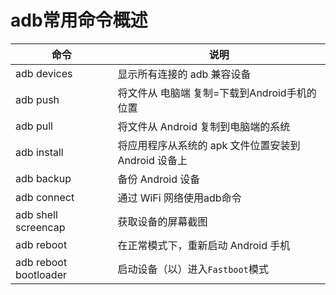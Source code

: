 # adb常用命令概述

| 命令 | 说明 |
| --- | ---- |
| adb devices | 显示所有连接的 adb 兼容设备 |
| adb push | 将文件从 电脑端 复制=下载到Android手机的位置 |
| adb pull | 将文件从 Android 复制到电脑端的系统 | 
| adb install | 将应用程序从系统的 apk 文件位置安装到 Android 设备上 |
| adb backup | 备份 Android 设备 |
| adb connect | 通过 WiFi 网络使用adb命令 |
| adb shell screencap | 获取设备的屏幕截图 |
| adb reboot | 在正常模式下，重新启动 Android 手机 |
| adb reboot bootloader | 启动设备（以）进入`Fastboot`模式 |
